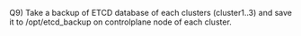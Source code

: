 Q9) Take a backup of ETCD database of each clusters (cluster1..3) and save it to /opt/etcd_backup on 
    controlplane node of each cluster.
